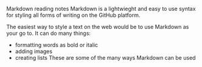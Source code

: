 Markdown reading notes
 Markdown is a lightwieght and easy to use syntax for styling all forms of writing on the GitHub platform.

 The easiest way to style a text on the web would be to use Markdown as your go to. It can do many things:
  - formatting words as bold or italic
  - adding images
  - creating lists
These are some of the many ways Markdown can be used

